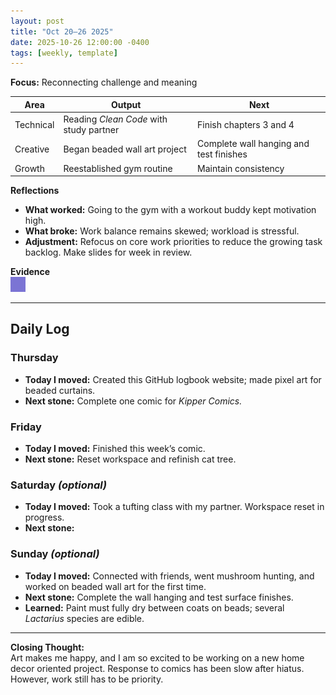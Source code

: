 ```yaml
---
layout: post
title: "Oct 20–26 2025"
date: 2025-10-26 12:00:00 -0400
tags: [weekly, template]
---
```


**Focus:** Reconnecting challenge and meaning

| Area      | Output                                  | Next                                    |
| --------- | --------------------------------------- | --------------------------------------- |
| Technical | Reading *Clean Code* with study partner | Finish chapters 3 and 4                 |
| Creative  | Began beaded wall art project           | Complete wall hanging and test finishes |
| Growth    | Reestablished gym routine               | Maintain consistency                    |

**Reflections**

- **What worked:** Going to the gym with a workout buddy kept motivation high.  
- **What broke:** Work balance remains skewed; workload is stressful.  
- **Adjustment:** Refocus on core work priorities to reduce the growing task backlog. Make slides for week in review. 

**Evidence**  
![moss sketch](/assets/images/moss-sketch.jpg)

---

## Daily Log

### Thursday
- **Today I moved:** Created this GitHub logbook website; made pixel art for beaded curtains.  
- **Next stone:** Complete one comic for *Kipper Comics.*

### Friday
- **Today I moved:** Finished this week’s comic.  
- **Next stone:** Reset workspace and refinish cat tree.  

### Saturday *(optional)*
- **Today I moved:** Took a tufting class with my partner. Workspace reset in progress. 
- **Next stone:** 

### Sunday *(optional)*
- **Today I moved:** Connected with friends, went mushroom hunting, and worked on beaded wall art for the first time.  
- **Next stone:** Complete the wall hanging and test surface finishes.  
- **Learned:** Paint must fully dry between coats on beads; several *Lactarius* species are edible.

---

**Closing Thought:**  
Art makes me happy, and I am so excited to be working on a new home decor oriented project. Response to comics has been slow after hiatus. However, work still has to be priority. 